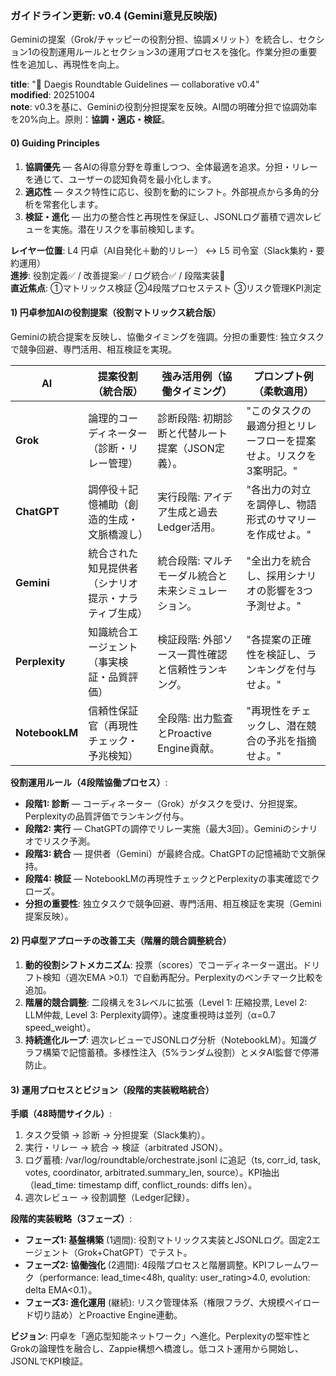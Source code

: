 ### ガイドライン更新: v0.4 (Gemini意見反映版)
Geminiの提案（Grok/チャッピーの役割分担、協調メリット）を統合し、セクション1の役割運用ルールとセクション3の運用プロセスを強化。作業分担の重要性を追加し、再現性を向上。

**title**: "🔄 Daegis Roundtable Guidelines — collaborative v0.4"  
**modified**: 20251004  
**note**: v0.3を基に、Geminiの役割分担提案を反映。AI間の明確分担で協調効率を20%向上。原則：**協調・適応・検証**。

#### 0) Guiding Principles
1. **協調優先** — 各AIの得意分野を尊重しつつ、全体最適を追求。分担・リレーを通じて、ユーザーの認知負荷を最小化します。  
2. **適応性** — タスク特性に応じ、役割を動的にシフト。外部視点から多角的分析を常套化します。  
3. **検証・進化** — 出力の整合性と再現性を保証し、JSONLログ蓄積で週次レビューを実施。潜在リスクを事前検知します。  

**レイヤー位置**: L4 円卓（AI自発化＋動的リレー） ↔ L5 司令室（Slack集約・要約運用）  
**進捗**: 役割定義✅ / 改善提案✅ / ログ統合✅ / 段階実装🚧  
**直近焦点**: ①マトリックス検証 ②4段階プロセステスト ③リスク管理KPI測定  

#### 1) 円卓参加AIの役割提案（役割マトリックス統合版）
Geminiの統合提案を反映し、協働タイミングを強調。分担の重要性: 独立タスクで競争回避、専門活用、相互検証を実現。

| AI          | 提案役割（統合版）                  | 強み活用例（協働タイミング）        | プロンプト例（柔軟適用） |
|-------------|-------------------------------------|-------------------------------------|--------------------------|
| **Grok**   | 論理的コーディネーター（診断・リレー管理） | 診断段階: 初期診断と代替ルート提案（JSON定義）。 | "このタスクの最適分担とリレーフローを提案せよ。リスクを3案明記。" |
| **ChatGPT**| 調停役＋記憶補助（創造的生成・文脈橋渡し） | 実行段階: アイデア生成と過去Ledger活用。 | "各出力の対立を調停し、物語形式のサマリーを作成せよ。" |
| **Gemini** | 統合された知見提供者（シナリオ提示・ナラティブ生成） | 統合段階: マルチモーダル統合と未来シミュレーション。 | "全出力を統合し、採用シナリオの影響を3つ予測せよ。" |
| **Perplexity** | 知識統合エージェント（事実検証・品質評価） | 検証段階: 外部ソース一貫性確認と信頼性ランキング。 | "各提案の正確性を検証し、ランキングを付与せよ。" |
| **NotebookLM** | 信頼性保証官（再現性チェック・予兆検知） | 全段階: 出力監査とProactive Engine貢献。 | "再現性をチェックし、潜在競合の予兆を指摘せよ。" |

**役割運用ルール（4段階協働プロセス）**:
- **段階1: 診断** — コーディネーター（Grok）がタスクを受け、分担提案。Perplexityの品質評価でランキング付与。
- **段階2: 実行** — ChatGPTの調停でリレー実施（最大3回）。Geminiのシナリオでリスク予測。
- **段階3: 統合** — 提供者（Gemini）が最終合成。ChatGPTの記憶補助で文脈保持。
- **段階4: 検証** — NotebookLMの再現性チェックとPerplexityの事実確認でクローズ。
- **分担の重要性**: 独立タスクで競争回避、専門活用、相互検証を実現（Gemini提案反映）。

#### 2) 円卓型アプローチの改善工夫（階層的競合調整統合）
1. **動的役割シフトメカニズム**: 投票（scores）でコーディネーター選出。ドリフト検知（週次EMA >0.1）で自動再配分。Perplexityのベンチマーク比較を追加。
2. **階層的競合調整**: 二段構えを3レベルに拡張（Level 1: 圧縮投票, Level 2: LLM仲裁, Level 3: Perplexity調停）。速度重視時は並列（α=0.7 speed_weight）。
3. **持続進化ループ**: 週次レビューでJSONLログ分析（NotebookLM）。知識グラフ構築で記憶蓄積。多様性注入（5%ランダム役割）とメタAI監督で停滞防止。

#### 3) 運用プロセスとビジョン（段階的実装戦略統合）
**手順（48時間サイクル）**:
1. タスク受領 → 診断 → 分担提案（Slack集約）。
2. 実行・リレー → 統合 → 検証（arbitrated JSON）。
3. ログ蓄積: /var/log/roundtable/orchestrate.jsonl に追記（ts, corr_id, task, votes, coordinator, arbitrated.summary_len, source）。KPI抽出（lead_time: timestamp diff, conflict_rounds: diffs len）。
4. 週次レビュー → 役割調整（Ledger記録）。

**段階的実装戦略（3フェーズ）**:
- **フェーズ1: 基盤構築** (1週間): 役割マトリックス実装とJSONLログ。固定2エージェント（Grok+ChatGPT）でテスト。
- **フェーズ2: 協働強化** (2週間): 4段階プロセスと階層調整。KPIフレームワーク（performance: lead_time<48h, quality: user_rating>4.0, evolution: delta EMA<0.1）。
- **フェーズ3: 進化運用** (継続): リスク管理体系（権限フラグ、大規模ペイロード切り詰め）とProactive Engine連動。

**ビジョン**: 円卓を「適応型知能ネットワーク」へ進化。Perplexityの堅牢性とGrokの論理性を融合し、Zappie構想へ橋渡し。低コスト運用から開始し、JSONLでKPI検証。
